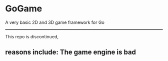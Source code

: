 # GoGame
A very basic 2D and 3D game framework for Go

---
This repo is discontinued,

reasons include: 
The game engine is bad
---
